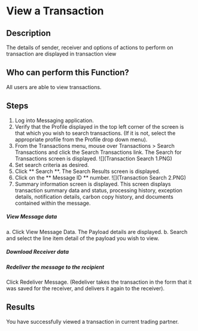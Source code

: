 # View a Transaction

## Description
The details of sender, receiver and options of actions to perform on transaction are displayed in transaction view

## Who can perform this Function?

All users are able to view transactions.

## Steps

1. Log into Messaging application.
2. Verify that the Profile displayed in the top left corner of the screen is that which you wish to search transactions. (If it is not, select the appropriate profile from the Profile drop down menu).
3. From the Transactions menu, mouse over Transactions > Search Transactions and click the Search Transactions link. The Search for Transactions screen is displayed.
![](Transaction Search 1.PNG)
4. Set search criteria as desired.
3. Click ** Search **. The Search Results screen is displayed.
4. Click on the ** Message ID ** number.
![](Transaction Search 2.PNG)
5. Summary information screen is displayed. This screen displays transaction summary data and status, processing history, exception details, notification details, carbon copy history, and documents contained within the message.

##### View Message data

a. Click View Message Data. The Payload details are displayed.
b. Search and select the line item detail of the payload you wish to view.
##### Download Receiver data

##### Redeliver the message to the recipient

Click Redeliver Message. (Redeliver takes the transaction in the form that it was saved for the receiver, and delivers it again to the receiver).

## Results
You have successfully viewed a transaction in current trading partner.
